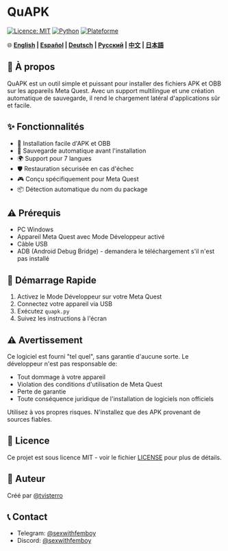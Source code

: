 # QuAPK

[![Licence: MIT](https://img.shields.io/badge/Licence-MIT-yellow.svg)](https://opensource.org/licenses/MIT)
[![Python](https://img.shields.io/badge/python-3.6+-blue.svg)](https://www.python.org/downloads/)
[![Plateforme](https://img.shields.io/badge/plateforme-Windows-blue)](https://www.microsoft.com/windows)

🌐 **[English](README.md) | [Español](README_ES.md) | [Deutsch](README_DE.md) | [Русский](README_RU.md) | [中文](README_ZH.md) | [日本語](README_JA.md)**

## 📱 À propos

QuAPK est un outil simple et puissant pour installer des fichiers APK et OBB sur les appareils Meta Quest. Avec un support multilingue et une création automatique de sauvegarde, il rend le chargement latéral d'applications sûr et facile.

## ✨ Fonctionnalités

- 🚀 Installation facile d'APK et OBB
- 💾 Sauvegarde automatique avant l'installation
- 🌍 Support pour 7 langues
- 🛡️ Restauration sécurisée en cas d'échec
- 🎮 Conçu spécifiquement pour Meta Quest
- 📦 Détection automatique du nom du package

## ⚠️ Prérequis

- PC Windows
- Appareil Meta Quest avec Mode Développeur activé
- Câble USB
- ADB (Android Debug Bridge) - demandera le téléchargement s'il n'est pas installé

## 🚀 Démarrage Rapide

1. Activez le Mode Développeur sur votre Meta Quest
2. Connectez votre appareil via USB
3. Exécutez `quapk.py`
4. Suivez les instructions à l'écran

## ⚠️ Avertissement

Ce logiciel est fourni "tel quel", sans garantie d'aucune sorte. Le développeur n'est pas responsable de:
- Tout dommage à votre appareil
- Violation des conditions d'utilisation de Meta Quest
- Perte de garantie
- Toute conséquence juridique de l'installation de logiciels non officiels

Utilisez à vos propres risques. N'installez que des APK provenant de sources fiables.

## 📄 Licence

Ce projet est sous licence MIT - voir le fichier [LICENSE](LICENSE) pour plus de détails.

## 👤 Auteur

Créé par [@tvisterro](https://github.com/tvisterro)

## 📞 Contact

- Telegram: [@sexwithfemboy](https://t.me/sexwithfemboy)
- Discord: [@sexwithfemboy](https://discord.com/users/sexwithfemboy)
